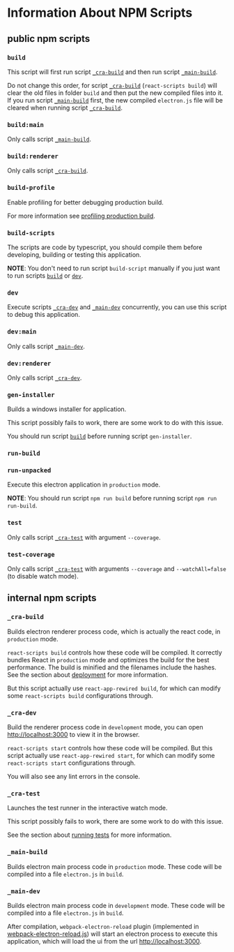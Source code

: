 # Information About NPM Scripts
## public npm scripts
### `build`

This script will first run script [`_cra-build`] and then run script [`_main-build`].

Do not change this order, for script [`_cra-build`] (`react-scripts build`) will clear the old files in folder `build` and then put the new compiled files into it. If you run script [`_main-build`] first, the new compiled `electron.js` file will be cleared when running script [`_cra-build`].

### `build:main`

Only calls script [`_main-build`].

### `build:renderer`

Only calls script [`_cra-build`].

### `build-profile`

Enable profiling for better debugging production build.

For more information see [profiling production build].

### `build-scripts`

The scripts are code by typescript, you should compile them before developing, building or testing this application.

**NOTE**: You don't need to run script `build-script` manually if you just want to run scripts [`build`] or [`dev`].

### `dev`

Execute scripts [`_cra-dev`] and [`_main-dev`] concurrently, you can use this script to debug this application.

### `dev:main`

Only calls script [`_main-dev`].

### `dev:renderer`

Only calls script [`_cra-dev`].

### `gen-installer`

Builds a windows installer for application.

This script possibly fails to work, there are some work to do with this issue.

You should run script [`build`] before running script `gen-installer`.

### `run-build`

### `run-unpacked`

Execute this electron application in `production` mode.

**NOTE**: You should run script `npm run build` before running script `npm run run-build`.

### `test`

Only calls script [`_cra-test`] with argument `--coverage`.

### `test-coverage`

Only calls script [`_cra-test`] with arguments `--coverage` and `--watchAll=false` (to disable watch mode).

## internal npm scripts
### `_cra-build`

Builds electron renderer process code, which is actually the react code, in `production` mode.

`react-scripts build` controls how these code will be compiled. It correctly bundles React in `production` mode and optimizes the build for the best performance. The build is minified and the filenames include the hashes. See the section about [deployment] for more information.

But this script actually use `react-app-rewired build`, for which can modify some `react-scripts build` configurations through.

### `_cra-dev`

Build the renderer process code in `development` mode, you can open [http://localhost:3000] to view it in the browser.

`react-scripts start` controls how these code will be compiled. But this script actually use `react-app-rewired start`, for which can modify some `react-scripts start` configurations through.

You will also see any lint errors in the console.

### `_cra-test`

Launches the test runner in the interactive watch mode.

This script possibly fails to work, there are some work to do with this issue.

See the section about [running tests] for more information.

### `_main-build`

Builds electron main process code in `production` mode. These code will be compiled into a file `electron.js` in `build`.

### `_main-dev`

Builds electron main process code in `development` mode. These code will be compiled into a file `electron.js` in `build`.

After compilation, `webpack-electron-reload` plugin (implemented in [webpack-electron-reload.js]) will start an electron process to execute this application, which will load the ui from the url [http://localhost:3000].

<!-- link list -->

[`_cra-build`]: #_cra-build
[`_cra-dev`]: #_cra-dev
[`_cra-test`]: #_cra-test
[`_main-build`]: #_cra-build
[`_main-dev`]: #_cra-dev
[`build`]: #build
[`dev`]: #dev

[deployment]: https://facebook.github.io/create-react-app/docs/deployment
[profiling production build]: https://create-react-app.dev/docs/production-build/#profiling
[running tests]: https://facebook.github.io/create-react-app/docs/running-tests

[http://localhost:3000]: http://localhost:3000
[webpack-electron-reload.js]: ../configs/webpack-electron-reload.js
